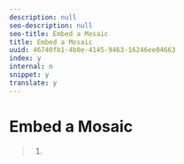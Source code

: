 ```yaml
---
description: null
seo-description: null
seo-title: Embed a Mosaic
title: Embed a Mosaic
uuid: 46740fb1-4b0e-4145-9463-16246ee04663
index: y
internal: n
snippet: y
translate: y
---
```


# Embed a Mosaic



>1.
